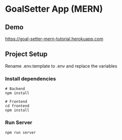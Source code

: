 # GoalSetter App (MERN)

## Demo

https://goal-setter-mern-tutorial.herokuapp.com

## Project Setup

Rename .env.template to .env and replace the variables

### Install dependencies

```
# Backend
npm install

# Frontend
cd frontend
npm install
```

### Run Server

```
npm run server
```